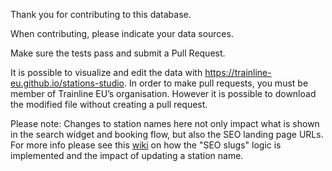 Thank you for contributing to this database.

When contributing, please indicate your data sources.

Make sure the tests pass and submit a Pull Request.

It is possible to visualize and edit the data with https://trainline-eu.github.io/stations-studio. In order to make pull requests, you must be member of Trainline EU’s organisation. However it is possible to download the modified file without creating a pull request.

Please note: Changes to station names here not only impact what is shown in the search widget and booking flow, but also the SEO landing page URLs. For more info please see this [wiki](www.placeholder.com) on how the "SEO slugs" logic is implemented and the impact of updating a station name.
